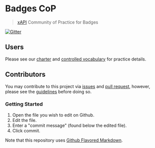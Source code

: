 # Badges CoP
> [xAPI](https://github.com/adlnet/xAPI-Spec/blob/master/xAPI.md) Community of Practice for Badges

[![Gitter](https://badges.gitter.im/Join%20Chat.svg)](https://gitter.im/ht2/BadgesCoP?utm_source=badge&utm_medium=badge&utm_campaign=pr-badge&utm_content=badge)

## Users
Please see our [charter](/charter.md) and [controlled vocabulary](/vocab.md) for practice details.

## Contributors
You may contribute to this project via [issues](/issues) and [pull request](/pulls), however, please see the [guidelines](/contributing.md) before doing so.

### Getting Started
1. Open the file you wish to edit on Github.
2. Edit the file.
3. Enter a "commit message" (found below the edited file).
4. Click commit.

Note that this repository uses [Github Flavored Markdown](https://help.github.com/articles/github-flavored-markdown/).

